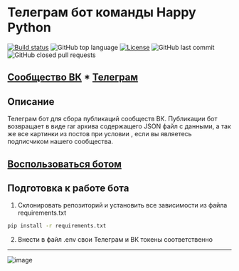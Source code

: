 # Телеграм бот команды Happy Python
[![Build status](https://ci.appveyor.com/api/projects/status/16iquxbq6thn7013?svg=true)](https://ci.appveyor.com/project/vadimkolobanov/hp-telegrambot)
![GitHub top language](https://img.shields.io/github/languages/top/vadimkolobanov/HP_telegrambot)
[![License](https://img.shields.io/badge/license-MIT-green)](./LICENSE)
![GitHub last commit](https://img.shields.io/github/last-commit/vadimkolobanov/HP_telegrambot)
![GitHub closed pull requests](https://img.shields.io/github/issues-pr-closed/vadimkolobanov/HP_telegrambot)

[Сообщество ВК](https://vk.com/happython/) * [Телеграм](https://t.me/python_parser_learning)
---
## Описание
Телеграм бот для сбора публикаций сообществ ВК. 
Публикации бот возвращает в виде rar архива содержащего JSON файл с данными, а так же все картинки из постов при условии , если вы являетесь подписчиком нашего сообщества.

## [Воспользоваться ботом](https://t.me/happython_bot)

## Подготовка к работе бота

1. Склонировать репозиторий и установить все зависимости из файла requirements.txt
 ```bash
pip install -r requirements.txt
```
2. Внести в файл .env свои Телеграм и ВК токены соответственно
---
![image](https://user-images.githubusercontent.com/49815477/192626497-e2c21719-32ab-429e-8f1d-3d1b837d2021.png)

